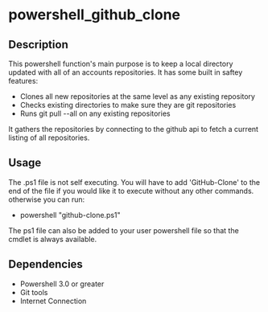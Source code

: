 # powershell_github_clone
## Description
This powershell function's main purpose is to keep a local directory updated with all of an accounts repositories.  It has some built in saftey features:

* Clones all new repositories at the same level as any existing repository
* Checks existing directories to make sure they are git repositories
* Runs git pull --all on any existing repositories

It gathers the repositories by connecting to the github api to fetch a current listing of all repositories.

## Usage
The .ps1 file is not self executing.  You will have to add 'GitHub-Clone' to the end of the file if you would like it to execute without any other commands.  otherwise you can run:

* powershell "github-clone.ps1"

The ps1 file can also be added to your user powershell file so that the cmdlet is always available.

## Dependencies

* Powershell 3.0 or greater
* Git tools
* Internet Connection